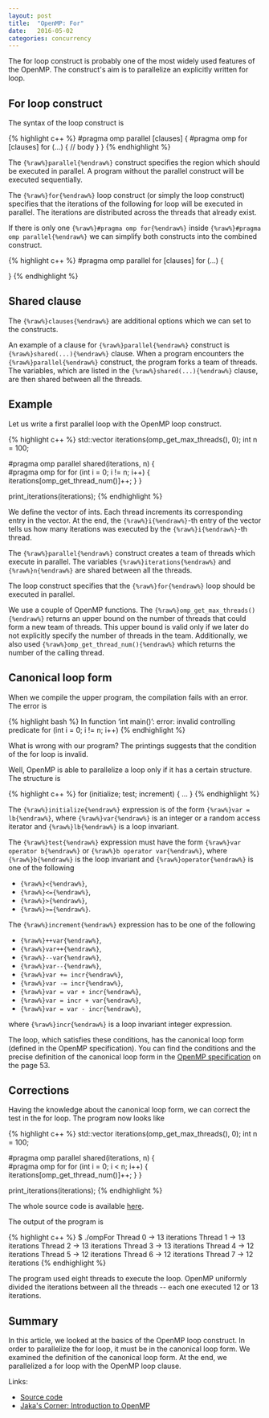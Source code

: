 ```yaml
---
layout: post
title:  "OpenMP: For"
date:   2016-05-02
categories: concurrency
---
```


The for loop construct is probably one of the most widely used features of the
OpenMP. The construct's aim is to parallelize an explicitly written for loop.

For loop construct
------------------

The syntax of the loop construct is 

{% highlight c++ %}
#pragma omp parallel [clauses]
{
    #pragma omp for [clauses]
    for (...)
    {
        // body 
    }
}
{% endhighlight %}

The `{%raw%}parallel{%endraw%}` construct specifies the region which should be
executed in parallel. A program without the parallel construct will be executed
sequentially.

The `{%raw%}for{%endraw%}` loop construct (or simply the loop construct)
specifies that the iterations of the following for loop will be executed in
parallel. The iterations are distributed across the threads that already exist.

If there is only one `{%raw%}#pragma omp for{%endraw%}` inside `{%raw%}#pragma
omp parallel{%endraw%}` we can simplify both constructs into the combined
construct.

{% highlight c++ %}
#pragma omp parallel for [clauses]
for (...)
{

}
{% endhighlight %}

Shared clause
-------------

The `{%raw%}clauses{%endraw%}` are additional options which we can set to the
constructs. 

An example of a clause for `{%raw%}parallel{%endraw%}` construct is
`{%raw%}shared(...){%endraw%}` clause. When a program encounters the
`{%raw%}parallel{%endraw%}` construct, the program forks a team of threads. The
variables, which are listed in the `{%raw%}shared(...){%endraw%}` clause, are
then shared between all the threads.

Example
-------

Let us write a first parallel loop with the OpenMP loop construct.  

{% highlight c++ %}
std::vector<int> iterations(omp_get_max_threads(), 0);
int n = 100;

#pragma omp parallel shared(iterations, n)
{    
    #pragma omp for 
    for (int i = 0; i != n; i++)
    {
        iterations[omp_get_thread_num()]++;
    }
}

print_iterations(iterations);
{% endhighlight %}

We define the vector of ints. Each thread increments its corresponding
entry in the vector. At the end, the `{%raw%}i{%endraw%}`-th entry of the vector
tells us how many iterations was executed by the `{%raw%}i{%endraw%}`-th thread.

The `{%raw%}parallel{%endraw%}` construct creates a team of threads which
execute in parallel. The variables `{%raw%}iterations{%endraw%}` and
`{%raw%}n{%endraw%}` are shared between all the threads. 

The loop construct specifies that the `{%raw%}for{%endraw%}` loop should be
executed in parallel.

We use a couple of OpenMP functions. The
`{%raw%}omp_get_max_threads(){%endraw%}` returns an upper bound on the number of
threads that could form a new team of threads. This upper bound is valid only if
we later do not explicitly specify the number of threads in the
team. Additionally, we also used `{%raw%}omp_get_thread_num(){%endraw%}` which
returns the number of the calling thread.

Canonical loop form
-------------------

When we compile the upper program, the compilation fails with an error. The error is 

{% highlight bash %}
In function ‘int main()’:
error: invalid controlling predicate
         for (int i = 0; i != n; i++)
{% endhighlight %}

What is wrong with our program? The printings suggests that the condition of the
for loop is invalid.

Well, OpenMP is able to parallelize a loop only if it has a certain
structure. The structure is

{% highlight c++ %}
for (initialize; test; increment)
{
...
}
{% endhighlight %}

The `{%raw%}initialize{%endraw%}` expression is  of the form `{%raw%}var =
lb{%endraw%}`, where `{%raw%}var{%endraw%}` is an integer or a random access
iterator and `{%raw%}lb{%endraw%}` is a loop invariant. 

The `{%raw%}test{%endraw%}` expression must have the form `{%raw%}var operator
b{%endraw%}` or `{%raw%}b operator var{%endraw%}`, where `{%raw%}b{%endraw%}` is
the loop invariant and `{%raw%}operator{%endraw%}` is one of the following

* `{%raw%}<{%endraw%}`,
* `{%raw%}<={%endraw%}`,
* `{%raw%}>{%endraw%}`,
* `{%raw%}>={%endraw%}`.

The `{%raw%}increment{%endraw%}` expression has to be one of the following 

* `{%raw%}++var{%endraw%}`,
* `{%raw%}var++{%endraw%}`,
* `{%raw%}--var{%endraw%}`,
* `{%raw%}var--{%endraw%}`,
* `{%raw%}var += incr{%endraw%}`,
* `{%raw%}var -= incr{%endraw%}`,
* `{%raw%}var = var + incr{%endraw%}`,
* `{%raw%}var = incr + var{%endraw%}`,
* `{%raw%}var = var - incr{%endraw%}`,

where `{%raw%}incr{%endraw%}` is a loop invariant integer expression. 

The loop, which satisfies these conditions, has the canonical loop form (defined
in the OpenMP specification). You can find the conditions and the precise
definition of the canonical loop form in the [OpenMP
specification](http://www.openmp.org/mp-documents/openmp-4.5.pdf) on the page
53.

Corrections
-----------

Having the knowledge about the canonical loop form, we can correct the test in
the for loop. The program now looks like

{% highlight c++ %}
std::vector<int> iterations(omp_get_max_threads(), 0);
int n = 100;

#pragma omp parallel shared(iterations, n)
{    
    #pragma omp for 
    for (int i = 0; i < n; i++)
    {
        iterations[omp_get_thread_num()]++;
    }
}

print_iterations(iterations);
{% endhighlight %}

The whole source code is available [here](https://github.com/jakaspeh/concurrency/blob/master/ompFor.cpp).

The output of the program is 

{% highlight c++ %}
$ ./ompFor
Thread 0 -> 13 iterations
Thread 1 -> 13 iterations
Thread 2 -> 13 iterations
Thread 3 -> 13 iterations
Thread 4 -> 12 iterations
Thread 5 -> 12 iterations
Thread 6 -> 12 iterations
Thread 7 -> 12 iterations
{% endhighlight %}

The program used eight threads to execute the loop. OpenMP uniformly divided the
iterations between all the threads -- each one executed 12 or 13 iterations. 

Summary
-------

In this article, we looked at the basics of the OpenMP loop construct. In order to
parallelize the for loop, it must be in the canonical loop form. We examined the
definition of the canonical loop form. At the end, we parallelized a for loop
with the OpenMP loop clause.

Links:

* [Source code](https://github.com/jakaspeh/concurrency/blob/master/ompFor.cpp)
* [Jaka's Corner: Introduction to OpenMP](/blog/2016/04/omp-introduction.html)


